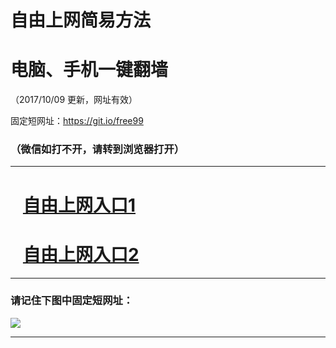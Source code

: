 ﻿# 自由上网简易方法

# 电脑、手机一键翻墙

（2017/10/09 更新，网址有效）

固定短网址：https://git.io/free99

### （微信如打不开，请转到浏览器打开）


***





# &nbsp;&nbsp; <a href="http://ft5388381.fwq-tz-1001.info/fwqtz01.html?t=100900123304 " target="_blank">自由上网入口1</a>
# &nbsp;&nbsp; <a href="http://ft1091924752.fwq-tz-1002.info/fwqtz02.html?t=100900129613 " target="_blank">自由上网入口2</a>
***

### 请记住下图中固定短网址：

<img src="https://s3-us-west-2.amazonaws.com/fwq-1001/yjfq-20170905okok.png" /> 


***

